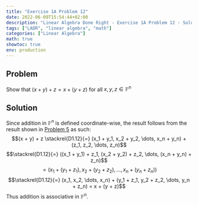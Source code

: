 ```yaml
---
title: "Exercise 1A Problem 12"
date: 2022-06-09T15:54:44+02:00
description: "Linear Algebra Done Right - Exercise 1A Problem 12 - Solution"
tags: ["LADR", "linear algebra", "math"]
categories: ["Linear Algebra"]
math: true
showtoc: true
env: production
---
```


## Problem
Show that $(x + y) + z = x + (y + z)$ for all $x,y,z \in \mathbb{F}^n$

## Solution
Since addition in $\mathbb{F}^n$ is defined coordinate-wise, the result follows from the result shown in [Problem 5](https://dragonoverlord3000.github.io/posts/linear_algebra/ladr/chapter1/exercise-1a-problem-5/) as such:
$$(x + y) + z \stackrel{D1.12}{=} (x_1 + y_1, x_2 + y_2, \dots, x_n + y_n) + (z_1, z_2, \dots, z_n)$$
$$\stackrel{D1.12}{=} ((x_1 + y_1) + z_1, (x_2 + y_2) + z_2, \dots, (x_n + y_n) + z_n)$$
$$= (x_1 + (y_1 + z_1), x_2 + (y_2 + z_2), \dots, x_n + (y_n + z_n))$$
$$\stackrel{D1.12}{=} (x_1, x_2, \dots, x_n) + (y_1 + z_1, y_2 + z_2, \dots, y_n + z_n) = x + (y + z)$$
Thus addition is associative in $\mathbb{F}^n$.


